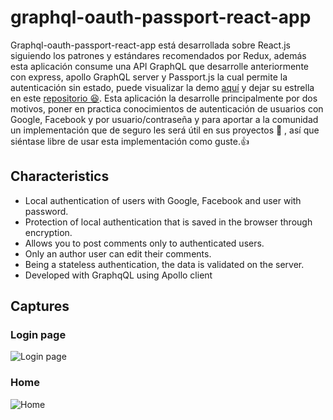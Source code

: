 # graphql-oauth-passport-react-app
Graphql-oauth-passport-react-app está desarrollada sobre React.js  siguiendo los patrones y estándares recomendados por Redux, además esta aplicación consume una API GraphQL que desarrolle anteriormente con express, apollo GraphQL server y Passport.js la cual permite la autenticación sin estado, puede visualizar la demo [aquí]( https://graphql-oauth-server.herokuapp.com/graphql) y dejar su estrella en este [repositorio 😆]( https://github.com/IngDeiver/passport-oauth-graphql-server).
Esta aplicación la desarrolle principalmente por dos motivos, poner en practica conocimientos de autenticación de usuarios con Google, Facebook y por usuario/contraseña y  para aportar a la comunidad un implementación que de seguro les será útil en sus proyectos 📕 , así que siéntase libre de usar esta implementación como guste.👍

## Characteristics
- Local authentication of users with Google, Facebook and user with password.
- Protection of local authentication that is saved in the browser through encryption.
- Allows you to post comments only to authenticated users.
- Only an author user can edit their comments.
- Being a stateless authentication, the data is validated on the server.
- Developed with GraphqQL using Apollo client

## Captures
### Login page
![Login page](https://firebasestorage.googleapis.com/v0/b/files-service.appspot.com/o/images%2FOauth%20client%20react%20app%20login%20image.png?alt=media&token=83b7da3e-9075-499b-97fa-c6b6a01d53de)

### Home
![Home](https://firebasestorage.googleapis.com/v0/b/files-service.appspot.com/o/images%2FOauth%20client%20react%20app%20home%20image.png?alt=media&token=e2dc7fd9-ba33-43fa-9d5d-85185ff97693)
